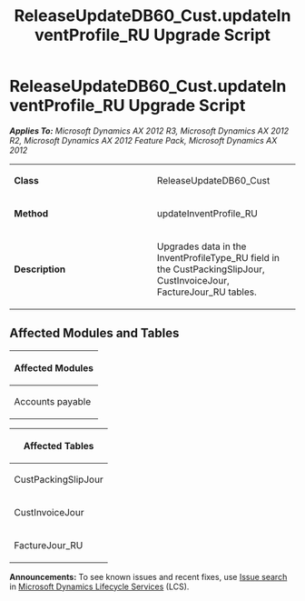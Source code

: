 ﻿---
title: ReleaseUpdateDB60_Cust.updateInventProfile_RU Upgrade Script
TOCTitle: ReleaseUpdateDB60_Cust.updateInventProfile_RU Upgrade Script
ms:assetid: 020065a5-7a61-5c3b-85e4-2e0041dfaf42
ms:mtpsurl: https://msdn.microsoft.com/en-us/library/JJ684638(v=AX.60)
ms:contentKeyID: 49706335
ms.date: 05/18/2015
mtps_version: v=AX.60
---

# ReleaseUpdateDB60\_Cust.updateInventProfile\_RU Upgrade Script 


_**Applies To:** Microsoft Dynamics AX 2012 R3, Microsoft Dynamics AX 2012 R2, Microsoft Dynamics AX 2012 Feature Pack, Microsoft Dynamics AX 2012_

<table>
<colgroup>
<col style="width: 50%" />
<col style="width: 50%" />
</colgroup>
<tbody>
<tr class="odd">
<td><p><strong>Class</strong></p></td>
<td><p>ReleaseUpdateDB60_Cust</p></td>
</tr>
<tr class="even">
<td><p><strong>Method</strong></p></td>
<td><p>updateInventProfile_RU</p></td>
</tr>
<tr class="odd">
<td><p><strong>Description</strong></p></td>
<td><p>Upgrades data in the InventProfileType_RU field in the CustPackingSlipJour, CustInvoiceJour, FactureJour_RU tables.</p></td>
</tr>
</tbody>
</table>


## Affected Modules and Tables

<table>
<colgroup>
<col style="width: 100%" />
</colgroup>
<thead>
<tr class="header">
<th><p>Affected Modules</p></th>
</tr>
</thead>
<tbody>
<tr class="odd">
<td><p>Accounts payable</p></td>
</tr>
</tbody>
</table>


<table>
<colgroup>
<col style="width: 100%" />
</colgroup>
<thead>
<tr class="header">
<th><p>Affected Tables</p></th>
</tr>
</thead>
<tbody>
<tr class="odd">
<td><p>CustPackingSlipJour</p></td>
</tr>
<tr class="even">
<td><p>CustInvoiceJour</p></td>
</tr>
<tr class="odd">
<td><p>FactureJour_RU</p></td>
</tr>
</tbody>
</table>

  
**Announcements:** To see known issues and recent fixes, use [Issue search](http://go.microsoft.com/fwlink/?linkid=389258) in [Microsoft Dynamics Lifecycle Services](http://go.microsoft.com/fwlink/?linkid=306505) (LCS).

